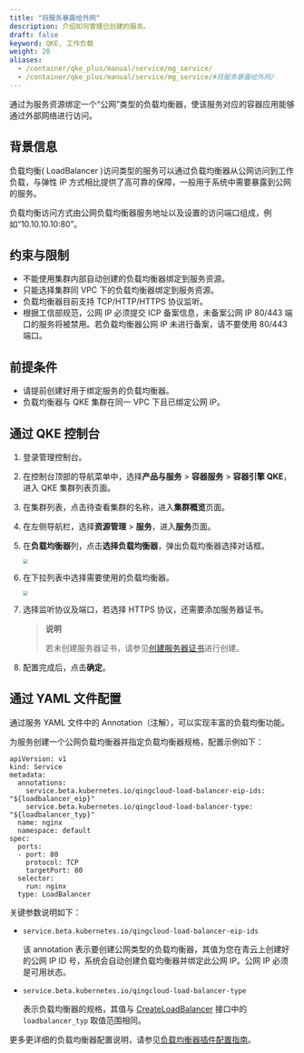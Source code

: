 ```yaml
---
title: "将服务暴露给外网"
description: 介绍如何管理已创建的服务。
draft: false
keyword: QKE, 工作负载
weight: 20
aliases: 
  - /container/qke_plus/manual/service/mg_service/
  - /container/qke_plus/manual/service/mg_service/#将服务暴露给外网/
---
```


通过为服务资源绑定一个“公网”类型的负载均衡器，使该服务对应的容器应用能够通过外部网络进行访问。

## 背景信息

负载均衡( LoadBalancer )访问类型的服务可以通过负载均衡器从公网访问到工作负载，与弹性 IP 方式相比提供了高可靠的保障，一般用于系统中需要暴露到公网的服务。

负载均衡访问方式由公网负载均衡器服务地址以及设置的访问端口组成，例如“10.10.10.10:80”。

## 约束与限制

- 不能使用集群内部自动创建的负载均衡器绑定到服务资源。
- 只能选择集群同 VPC 下的负载均衡器绑定到服务资源。
- 负载均衡器目前支持 TCP/HTTP/HTTPS 协议监听。
- 根据工信部规范，公网 IP 必须提交 ICP 备案信息，未备案公网 IP 80/443 端口的服务将被禁用。若负载均衡器公网 IP 未进行备案，请不要使用  80/443 端口。

## 前提条件

- 请提前创建好用于绑定服务的负载均衡器。
- 负载均衡器与 QKE 集群在同一 VPC 下且已绑定公网 IP。

## 通过 QKE 控制台

1. 登录管理控制台。

2. 在控制台顶部的导航菜单中，选择**产品与服务** > **容器服务** > **容器引擎 QKE**，进入 QKE 集群列表页面。

3. 在集群列表，点击待查看集群的名称，进入**集群概览**页面。

4. 在左侧导航栏，选择**资源管理** > **服务**，进入**服务**页面。

5. 在**负载均衡器**列，点击**选择负载均衡器**，弹出负载均衡器选择对话框。

   <img src="/container/qke_plus/_images/service_select_lb_1.png" style="zoom:50%;" />

6. 在下拉列表中选择需要使用的负载均衡器。

   <img src="/container/qke_plus/_images/service_select_lb.png" style="zoom:50%;" />

7. 选择监听协议及端口，若选择 HTTPS 协议，还需要添加服务器证书。

   > **说明**
   >
   > 若未创建服务器证书，请参见[创建服务器证书](/network/loadbalancer/manual/certificate/create_cert/)进行创建。

8. 配置完成后，点击**确定**。

## 通过 YAML 文件配置

通过服务 YAML 文件中的 Annotation（注解），可以实现丰富的负载均衡功能。

为服务创建一个公网负载均衡器并指定负载均衡器规格，配置示例如下：

```
apiVersion: v1
kind: Service
metadata:
  annotations:
    service.beta.kubernetes.io/qingcloud-load-balancer-eip-ids: "${loadbalancer_eip}"
    service.beta.kubernetes.io/qingcloud-load-balancer-type: "${loadbalancer_typ}"
  name: nginx
  namespace: default
spec:
  ports:
  - port: 80
    protocol: TCP   
    targetPort: 80 
  selector:
    run: nginx
  type: LoadBalancer
```

关键参数说明如下：

- `service.beta.kubernetes.io/qingcloud-load-balancer-eip-ids`

  该 annotation 表示要创建公网类型的负载均衡器，其值为您在青云上创建好的公网 IP ID 号，系统会自动创建负载均衡器并绑定此公网 IP。公网 IP 必须是可用状态。

- `service.beta.kubernetes.io/qingcloud-load-balancer-type`

  表示负载均衡器的规格，其值与 [CreateLoadBalancer](/network/loadbalancer/api/loadbanlancer/create_lb/) 接口中的 `loadbalancer_typ` 取值范围相同。

更多更详细的负载均衡器配置说明，请参见[负载均衡器插件配置指南](../ccm_config/)。

